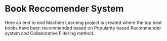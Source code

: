 # Book Reccomender System
Here an end to end Machine Learning project is created where the top best books have been recommended based on Popularity based Recommender system and Collaborative Filtering method.

